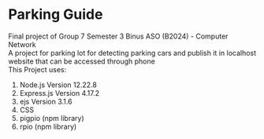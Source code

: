# Parking Guide
Final project of Group 7 Semester 3 Binus ASO (B2024) - Computer Network <br> 
A project for parking lot for detecting parking cars and publish it in localhost website that can be accessed through phone<br>
This Project uses:
1. Node.js Version 12.22.8
2. Express.js Version 4.17.2
3. ejs Version 3.1.6
4. CSS
5. pigpio (npm library)
6. rpio (npm library)
